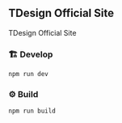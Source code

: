 ## TDesign Official Site

TDesign Official Site

### 🏗️ Develop

```
npm run dev
```

### ⚙️ Build

```
npm run build
```
